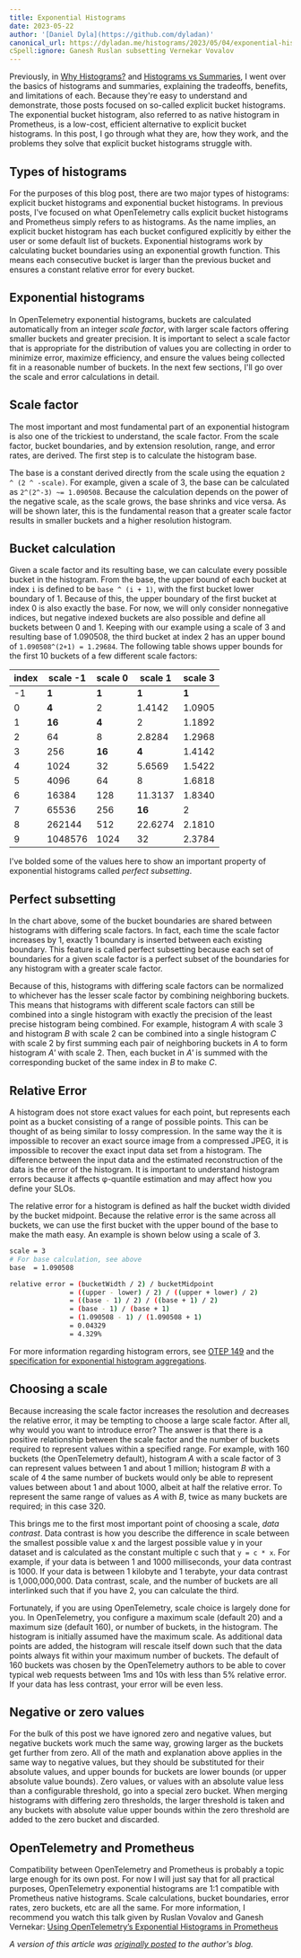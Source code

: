 ```yaml
---
title: Exponential Histograms
date: 2023-05-22
author: '[Daniel Dyla](https://github.com/dyladan)'
canonical_url: https://dyladan.me/histograms/2023/05/04/exponential-histograms/
cSpell:ignore: Ganesh Ruslan subsetting Vernekar Vovalov
---
```


Previously, in [Why Histograms?][] and [Histograms vs Summaries][], I went over
the basics of histograms and summaries, explaining the tradeoffs, benefits, and
limitations of each. Because they're easy to understand and demonstrate, those
posts focused on so-called explicit bucket histograms. The exponential bucket
histogram, also referred to as native histogram in Prometheus, is a low-cost,
efficient alternative to explicit bucket histograms. In this post, I go through
what they are, how they work, and the problems they solve that explicit bucket
histograms struggle with.

## Types of histograms

For the purposes of this blog post, there are two major types of histograms:
explicit bucket histograms and exponential bucket histograms. In previous posts,
I've focused on what OpenTelemetry calls explicit bucket histograms and
Prometheus simply refers to as histograms. As the name implies, an explicit
bucket histogram has each bucket configured explicitly by either the user or
some default list of buckets. Exponential histograms work by calculating bucket
boundaries using an exponential growth function. This means each consecutive
bucket is larger than the previous bucket and ensures a constant relative error
for every bucket.

## Exponential histograms

In OpenTelemetry exponential histograms, buckets are calculated automatically
from an integer _scale factor_, with larger scale factors offering smaller
buckets and greater precision. It is important to select a scale factor that is
appropriate for the distribution of values you are collecting in order to
minimize error, maximize efficiency, and ensure the values being collected fit
in a reasonable number of buckets. In the next few sections, I'll go over the
scale and error calculations in detail.

## Scale factor

The most important and most fundamental part of an exponential histogram is also
one of the trickiest to understand, the scale factor. From the scale factor,
bucket boundaries, and by extension resolution, range, and error rates, are
derived. The first step is to calculate the histogram base.

The base is a constant derived directly from the scale using the equation
`2 ^ (2 ^ -scale)`. For example, given a scale of 3, the base can be calculated
as `2^(2^-3) ~= 1.090508`. Because the calculation depends on the power of the
negative scale, as the scale grows, the base shrinks and vice versa. As will be
shown later, this is the fundamental reason that a greater scale factor results
in smaller buckets and a higher resolution histogram.

## Bucket calculation

Given a scale factor and its resulting base, we can calculate every possible
bucket in the histogram. From the base, the upper bound of each bucket at index
`i` is defined to be `base ^ (i + 1)`, with the first bucket lower boundary
of 1. Because of this, the upper boundary of the first bucket at index 0 is also
exactly the base. For now, we will only consider nonnegative indices, but
negative indexed buckets are also possible and define all buckets between 0
and 1. Keeping with our example using a scale of 3 and resulting base of
1.090508, the third bucket at index 2 has an upper bound of
`1.090508^(2+1) = 1.29684`. The following table shows upper bounds for the first
10 buckets of a few different scale factors:

| index | scale -1 | scale 0 | scale 1                 | scale 3                |
| ----- | -------- | ------- | ----------------------- | ---------------------- |
| -1    | **1**    | **1**   | **1**                   | **1**                  |
| 0     | **4**    | 2       | 1.4142  | 1.0905 |
| 1     | **16**   | **4**   | 2                       | 1.1892 |
| 2     | 64       | 8       | 2.8284  | 1.2968 |
| 3     | 256      | **16**  | **4**                   | 1.4142 |
| 4     | 1024     | 32      | 5.6569  | 1.5422 |
| 5     | 4096     | 64      | 8                       | 1.6818 |
| 6     | 16384    | 128     | 11.3137 | 1.8340 |
| 7     | 65536    | 256     | **16**                  | 2                      |
| 8     | 262144   | 512     | 22.6274 | 2.1810 |
| 9     | 1048576  | 1024    | 32                      | 2.3784 |

I've bolded some of the values here to show an important property of exponential
histograms called _perfect subsetting_.

## Perfect subsetting

In the chart above, some of the bucket boundaries are shared between histograms
with differing scale factors. In fact, each time the scale factor increases by
1, exactly 1 boundary is inserted between each existing boundary. This feature
is called perfect subsetting because each set of boundaries for a given scale
factor is a perfect subset of the boundaries for any histogram with a greater
scale factor.

Because of this, histograms with differing scale factors can be normalized to
whichever has the lesser scale factor by combining neighboring buckets. This
means that histograms with different scale factors can still be combined into a
single histogram with exactly the precision of the least precise histogram being
combined. For example, histogram _A_ with scale 3 and histogram _B_ with scale 2
can be combined into a single histogram _C_ with scale 2 by first summing each
pair of neighboring buckets in _A_ to form histogram _A'_ with scale 2. Then,
each bucket in _A'_ is summed with the corresponding bucket of the same index in
_B_ to make _C_.

## Relative Error

A histogram does not store exact values for each point, but represents each
point as a bucket consisting of a range of possible points. This can be thought
of as being similar to lossy compression. In the same way the it is impossible
to recover an exact source image from a compressed JPEG, it is impossible to
recover the exact input data set from a histogram. The difference between the
input data and the estimated reconstruction of the data is the error of the
histogram. It is important to understand histogram errors because it affects
φ-quantile estimation and may affect how you define your SLOs.

The relative error for a histogram is defined as half the bucket width divided
by the bucket midpoint. Because the relative error is the same across all
buckets, we can use the first bucket with the upper bound of the base to make
the math easy. An example is shown below using a scale of 3.

```bash
scale = 3
# For base calculation, see above
base  = 1.090508

relative error = (bucketWidth / 2) / bucketMidpoint
               = ((upper - lower) / 2) / ((upper + lower) / 2)
               = ((base - 1) / 2) / ((base + 1) / 2)
               = (base - 1) / (base + 1)
               = (1.090508 - 1) / (1.090508 + 1)
               = 0.04329
               = 4.329%
```

For more information regarding histogram errors, see [OTEP 149][] and the
[specification for exponential histogram aggregations][].

## Choosing a scale

Because increasing the scale factor increases the resolution and decreases the
relative error, it may be tempting to choose a large scale factor. After all,
why would you want to introduce error? The answer is that there is a positive
relationship between the scale factor and the number of buckets required to
represent values within a specified range. For example, with 160 buckets (the
OpenTelemetry default), histogram _A_ with a scale factor of 3 can represent
values between 1 and about 1 million; histogram _B_ with a scale of 4 the same
number of buckets would only be able to represent values between about 1 and
about 1000, albeit at half the relative error. To represent the same range of
values as _A_ with _B_, twice as many buckets are required; in this case 320.

This brings me to the first most important point of choosing a scale, _data
contrast_. Data contrast is how you describe the difference in scale between the
smallest possible value x and the largest possible value y in your dataset and
is calculated as the constant multiple c such that `y = c * x`. For example, if
your data is between 1 and 1000 milliseconds, your data contrast is 1000. If
your data is between 1 kilobyte and 1 terabyte, your data contrast is
1,000,000,000. Data contrast, scale, and the number of buckets are all
interlinked such that if you have 2, you can calculate the third.

Fortunately, if you are using OpenTelemetry, scale choice is largely done for
you. In OpenTelemetry, you configure a maximum scale (default 20) and a maximum
size (default 160), or number of buckets, in the histogram. The histogram is
initially assumed have the maximum scale. As additional data points are added,
the histogram will rescale itself down such that the data points always fit
within your maximum number of buckets. The default of 160 buckets was chosen by
the OpenTelemetry authors to be able to cover typical web requests between 1ms
and 10s with less than 5% relative error. If your data has less contrast, your
error will be even less.

## Negative or zero values

For the bulk of this post we have ignored zero and negative values, but negative
buckets work much the same way, growing larger as the buckets get further from
zero. All of the math and explanation above applies in the same way to negative
values, but they should be substituted for their absolute values, and upper
bounds for buckets are lower bounds (or upper absolute value bounds). Zero
values, or values with an absolute value less than a configurable threshold, go
into a special zero bucket. When merging histograms with differing zero
thresholds, the larger threshold is taken and any buckets with absolute value
upper bounds within the zero threshold are added to the zero bucket and
discarded.

## OpenTelemetry and Prometheus

Compatibility between OpenTelemetry and Prometheus is probably a topic large
enough for its own post. For now I will just say that for all practical
purposes, OpenTelemetry exponential histograms are 1:1 compatible with
Prometheus native histograms. Scale calculations, bucket boundaries, error
rates, zero buckets, etc are all the same. For more information, I recommend you
watch this talk given by Ruslan Vovalov and Ganesh Vernekar: [Using
OpenTelemetry’s Exponential Histograms in Prometheus][]

_A version of this article was [originally posted][] to the author's blog._

[Using OpenTelemetry’s Exponential Histograms in Prometheus]: https://www.youtube.com/watch?v=W2_TpDcess8
[OTEP 149]: https://github.com/open-telemetry/oteps/blob/976c9395e4cbb3ea933d3b51589eba94b87a17bd/text/0149-exponential-histogram.md
[specification for exponential histogram aggregations]: /docs/specs/otel/metrics/sdk/#base2-exponential-bucket-histogram-aggregation
[Why Histograms?]: ../why-histograms/
[Histograms vs Summaries]: ../histograms-vs-summaries/
[originally posted]: <{{% param canonical_url %}}>
